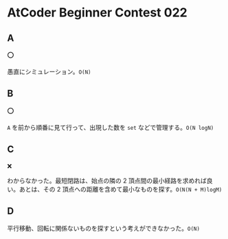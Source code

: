 # AtCoder Beginner Contest 022

## A

:o:

愚直にシミュレーション。`O(N)`

## B

:o:

`A` を前から順番に見て行って、出現した数を `set` などで管理する。`O(N logN)`

## C

:x:

わからなかった。最短閉路は、始点の隣の 2 頂点間の最小経路を求めれば良い。あとは、その 2 頂点への距離を含めて最小なものを探す。`O(N(N + M)logM)`

## D

平行移動、回転に関係ないものを探すという考えができなかった。`O(N)`

